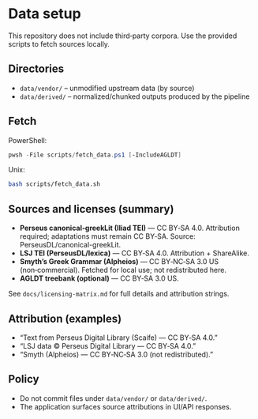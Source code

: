 # Data setup

This repository does not include third‑party corpora. Use the provided scripts to fetch sources locally.

## Directories

- `data/vendor/`  – unmodified upstream data (by source)
- `data/derived/` – normalized/chunked outputs produced by the pipeline

## Fetch

PowerShell:
```powershell
pwsh -File scripts/fetch_data.ps1 [-IncludeAGLDT]
```

Unix:
```bash
bash scripts/fetch_data.sh
```

## Sources and licenses (summary)

* **Perseus canonical‑greekLit (Iliad TEI)** — CC BY‑SA 4.0. Attribution required; adaptations must remain CC BY‑SA. Source: PerseusDL/canonical-greekLit.
* **LSJ TEI (PerseusDL/lexica)** — CC BY‑SA 4.0. Attribution + ShareAlike.
* **Smyth’s Greek Grammar (Alpheios)** — CC BY‑NC‑SA 3.0 US (non‑commercial). Fetched for local use; not redistributed here.
* **AGLDT treebank (optional)** — CC BY‑SA 3.0 US.

See `docs/licensing-matrix.md` for full details and attribution strings.

## Attribution (examples)

* “Text from Perseus Digital Library (Scaife) — CC BY‑SA 4.0.”
* “LSJ data © Perseus Digital Library — CC BY‑SA 4.0.”
* “Smyth (Alpheios) — CC BY‑NC‑SA 3.0 (not redistributed).”

## Policy

* Do not commit files under `data/vendor/` or `data/derived/`.
* The application surfaces source attributions in UI/API responses.
